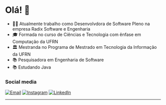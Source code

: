 # Olá! 👋

- 👩‍💻 Atualmente trabalho como Desenvolvdora de Software Pleno na empresa Radix Software e Engenharia
- 🎓 Formada no curso de Ciências e Tecnologia com ênfase em Computação da UFRN
- 🏛  Mestranda no Programa de Mestrado em Tecnologia da Informação da UFRN
- 📚 Pesquisadora em Engenharia de Software 
- 📚 Estudando Java

<!-- Redes Sociais -->
### Social media
<div>
  <a href="mailto:marialagotrab@gmail.com" target="_blank"><img src="https://img.shields.io/badge/Gmail-D14836?style=flat-square&logo=gmail&logoColor=white" alt="Email" /></a>
  <a href="https://www.instagram.com/calmaria.lago" target="_blank"><img src="https://img.shields.io/badge/Instagram-%23E4405F.svg?&style=flat-square&logo=instagram&logoColor=white" alt="Instagram"></a>
  <a href="https://www.linkedin.com/in/maria-eduarda-fernandes-lago" target="_blank"><img src="https://img.shields.io/badge/LinkedIn-%230077B5.svg?&style=flat-square&logo=linkedin&logoColor=white" alt="LinkedIn"></a>
</div>

<!-- Estatísticas
### Github profile
<details> 
  <summary>📊 GitHub Profile Stats</summary>
    <div align="center">
      <a href="https://github-readme-stats.vercel.app/api/top-langs/?username=marialago&theme=react&langs_count=8"><img src="https://github-readme-stats.vercel.app/api/top-langs/?username=marialago&theme=react&langs_count=8" alt="Maria Lago's Top Languages" /></a><br/><br/>
      <a href="https://github-readme-stats.vercel.app/api?username=marialagoc&show_icons=true&theme=react"><img src="https://github-readme-stats.vercel.app/api?username=marialago&show_icons=true&theme=react" alt="Maria Lago's Github Stats" /></a><br/><br/>
    </div>
</details>
-->

<!-- #
💡 <a href="https://github.com/rafaballerini/rafaballerini/blob/main/README.md">Inpiration</a> -->

----
